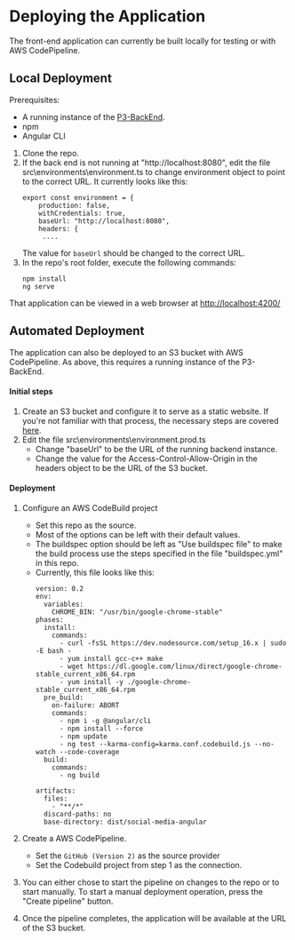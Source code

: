 # Deploying the Application

The front-end application can currently be built locally for testing or with AWS
CodePipeline.

## Local Deployment

Prerequisites:
- A running instance of the 
  [P3-BackEnd](https://github.com/TeamSpheal/P3-BackEnd).
- npm
- Angular CLI

1) Clone the repo.
2) If the back end is not running at "http://localhost:8080", edit the file
   src\environments\environment.ts to change environment object to point
   to the correct URL. It currently looks like this:
   ```
   export const environment = {
       production: false,
       withCredentials: true,
       baseUrl: "http://localhost:8080",
       headers: {
        ....
   ```
   The value for `baseUrl` should be changed to the correct URL.
2) In the repo's root folder, execute the following commands:
    ```
    npm install
    ng serve
    ```

That application can be viewed in a web browser at
[http://localhost:4200/](http://localhost:4200/)

## Automated Deployment

The application can also be deployed to an S3 bucket
with AWS CodePipeline. As above, this requires a running instance of the
P3-BackEnd.

#### Initial steps
1) Create an S3 bucket and configure it to serve as a static website. If you're
   not familiar with that process, the necessary steps are covered
   [here](https://docs.aws.amazon.com/AmazonS3/latest/userguide/HostingWebsiteOnS3Setup.html).
2) Edit the file src\environments\environment.prod.ts
    - Change "baseUrl" to be the URL of the running backend instance.
    - Change the value for the Access-Control-Allow-Origin in the headers
      object to be the URL of the S3 bucket.

#### Deployment
1) Configure an AWS CodeBuild project 
	- Set this repo as the source.
	- Most of the options can be left with their default values.
	- The buildspec option should be left as "Use buildspec file" to make the 
	  build process use the steps specified in the file "buildspec.yml" in this
	  repo.
	- Currently, this file looks like this:
		```
		version: 0.2
		env:
		  variables:
			CHROME_BIN: "/usr/bin/google-chrome-stable"
		phases:
		  install:
			commands:
			  - curl -fsSL https://dev.nodesource.com/setup_16.x | sudo -E bash -
			  - yum install gcc-c++ make
			  - wget https://dl.google.com/linux/direct/google-chrome-stable_current_x86_64.rpm
			  - yum install -y ./google-chrome-stable_current_x86_64.rpm
		  pre_build:
			on-failure: ABORT
			commands:
			  - npm i -g @angular/cli
			  - npm install --force
			  - npm update
			  - ng test --karma-config=karma.conf.codebuild.js --no-watch --code-coverage
		  build:
			commands:
			  - ng build

		artifacts:
		  files:
			- "**/*"
		  discard-paths: no
		  base-directory: dist/social-media-angular
		```
		
2) Create a AWS CodePipeline.
	- Set the `GitHub (Version 2)` as the source provider
	- Set the Codebuild project from step 1 as the connection.
3) You can either chose to start the pipeline on changes to the repo or to start
manually. To start a manual deployment operation, press the "Create pipeline" 
button.
4) Once the pipeline completes, the application will be available at the URL of
the S3 bucket.